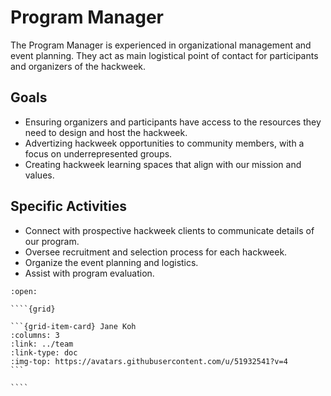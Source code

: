 # Program Manager

The Program Manager is experienced in organizational management and event planning. They act as main logistical point of contact for participants and organizers of the hackweek.

## Goals

* Ensuring organizers and participants have access to the resources they need to design and host the hackweek.
* Advertizing hackweek opportunities to community members, with a focus on underrepresented groups.
* Creating hackweek learning spaces that align with our mission and values.

## Specific Activities

* Connect with prospective hackweek clients to communicate details of our program.
* Oversee recruitment and selection process for each hackweek.
* Organize the event planning and logistics.
* Assist with program evaluation.

`````{dropdown} **People With Experience in this Role**
:open:

````{grid}

```{grid-item-card} Jane Koh
:columns: 3
:link: ../team
:link-type: doc
:img-top: https://avatars.githubusercontent.com/u/51932541?v=4
```

````
`````